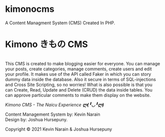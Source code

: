 # kimonocms
A Content Managment System (CMS) Created In PHP.

# Kimono きもの CMS
<br>
This CMS is created to make blogging easier for everyone. You can manage your posts, create categories, manage comments, create users and edit your profile. It makes use of the API called Faker in which you can story dummy data inside the database. Also it secure in terms of SQL-injections and Cross Site Scripting, so no worries! What is also possible is that you can Create, Read, Update and Delete (CRUD) the data inside tables. You can approve particular comments to make them display on the website.

<br>

<p><i>Kimono CMS - The Naicu Experience <b>ლ(╹◡╹ლ)</b></i></p>


Content Management System by: Kevin Narain
<br>
Design by: Joshua Hursepuny.

Copyright © 2021 Kevin Narain & Joshua Hursepuny
